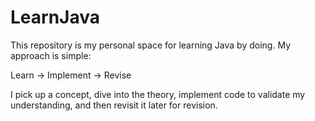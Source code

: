 # LearnJava

This repository is my personal space for learning Java by doing.
My approach is simple:

Learn → Implement → Revise

I pick up a concept, dive into the theory, implement code to validate my understanding, and then revisit it later for revision.
